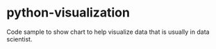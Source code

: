 # python-visualization
Code sample to show chart to help visualize data that is usually in data scientist.

